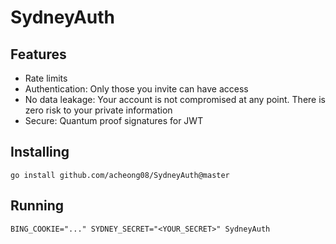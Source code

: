 # SydneyAuth

## Features
- Rate limits
- Authentication: Only those you invite can have access
- No data leakage: Your account is not compromised at any point. There is zero risk to your private information
- Secure: Quantum proof signatures for JWT

## Installing

`go install github.com/acheong08/SydneyAuth@master`

## Running

`BING_COOKIE="..." SYDNEY_SECRET="<YOUR_SECRET>" SydneyAuth`
